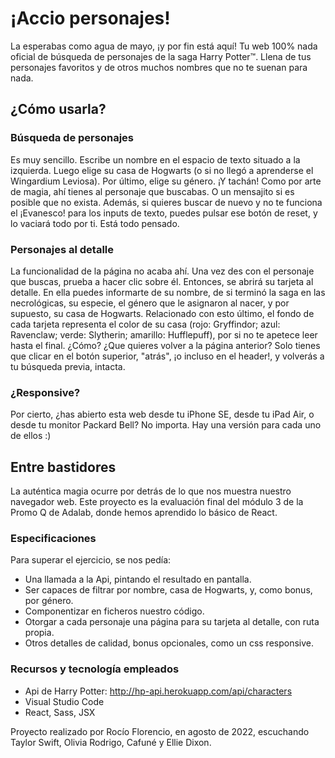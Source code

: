 # ¡Accio personajes!

La esperabas como agua de mayo, ¡y por fin está aquí! Tu web 100% nada oficial de búsqueda de personajes de la saga Harry Potter™. Llena de tus personajes favoritos y de otros muchos nombres que no te suenan para nada.

## ¿Cómo usarla?

### Búsqueda de personajes

Es muy sencillo. Escribe un nombre en el espacio de texto situado a la izquierda. Luego elige su casa de Hogwarts (o si no llegó a aprenderse el Wingardium Leviosa). Por último, elige su género. ¡Y tachán! Como por arte de magia, ahí tienes al personaje que buscabas. O un mensajito si es posible que no exista. Además, si quieres buscar de nuevo y no te funciona el ¡Evanesco! para los inputs de texto, puedes pulsar ese botón de reset, y lo vaciará todo por ti. Está todo pensado.

### Personajes al detalle

La funcionalidad de la página no acaba ahí. Una vez des con el personaje que buscas, prueba a hacer clic sobre él. Entonces, se abrirá su tarjeta al detalle. En ella puedes informarte de su nombre, de si terminó la saga en las necrológicas, su especie, el género que le asignaron al nacer, y por supuesto, su casa de Hogwarts. Relacionado con esto último, el fondo de cada tarjeta representa el color de su casa (rojo: Gryffindor; azul: Ravenclaw; verde: Slytherin; amarillo: Hufflepuff), por si no te apetece leer hasta el final.
¿Cómo? ¿Que quieres volver a la página anterior? Solo tienes que clicar en el botón superior, "atrás", ¡o incluso en el header!, y volverás a tu búsqueda previa, intacta.

### ¿Responsive?

Por cierto, ¿has abierto esta web desde tu iPhone SE, desde tu iPad Air, o desde tu monitor Packard Bell? No importa. Hay una versión para cada uno de ellos :)

## Entre bastidores

La auténtica magia ocurre por detrás de lo que nos muestra nuestro navegador web. Este proyecto es la evaluación final del módulo 3 de la Promo Q de Adalab, donde hemos aprendido lo básico de React.

### Especificaciones

Para superar el ejercicio, se nos pedía:

- Una llamada a la Api, pintando el resultado en pantalla.
- Ser capaces de filtrar por nombre, casa de Hogwarts, y, como bonus, por género.
- Componentizar en ficheros nuestro código.
- Otorgar a cada personaje una página para su tarjeta al detalle, con ruta propia.
- Otros detalles de calidad, bonus opcionales, como un css responsive.

### Recursos y tecnología empleados

- Api de Harry Potter: http://hp-api.herokuapp.com/api/characters
- Visual Studio Code
- React, Sass, JSX

Proyecto realizado por Rocío Florencio, en agosto de 2022, escuchando Taylor Swift, Olivia Rodrigo, Cafuné y Ellie Dixon.
